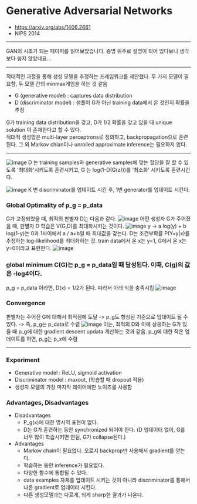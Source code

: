 # Generative Adversarial Networks
- https://arxiv.org/abs/1406.2661
- NIPS 2014
---
GAN의 시초가 되는 페이퍼를 읽어보았습니다. 증명 위주로 설명이 되어 있다보니 생각보다 쉽지 않았네요...

---
적대적인 과정을 통해 생성 모델을 추정하는 프레임워크를 제안했다.  두 가지 모델이 필요함, 두 모델 간의 minmax게임을 하는 것 같음
- G (generative model) : captures data distribution
- D (discriminator model) : 샘플이 G가 아닌 training data에서 온 것인지 확률을 추정

G가 training data distribution을 갖고, D가 1/2 확률을 갖고 있을 때 unique solution 이 존재한다고 할 수 있다.      
적대적 생성망은 multi-layer perceptrons로  정의하고, backpropagation으로 훈련된다. 그 외 Markov chian이나 unrolled approximate inference는 필요하지 않다. 

---
![image](https://user-images.githubusercontent.com/70581043/140609138-922ff5ae-6335-4ced-bf20-f260945bfbe5.png)
D 는 training samples와 generative samples에 맞는 할당을 잘 할 수 있도록 '최대화'시키도록 훈련시키고, G 는  log(1-D(G(z)))를 '최소화' 시키도록 훈련시킨다.

![image](https://user-images.githubusercontent.com/70581043/140609242-1a22bb07-b365-4582-bcc9-d8c796e399ff.png)
K 번 discriminator를 업데이트 시킨 후, 1번 generator를 업데이트 시킨다.

### Global Optimality of p_g = p_data
G가 고정되었을 때, 최적의 판별자 D는 다음과 같다.
![image](https://user-images.githubusercontent.com/70581043/140609963-bdcff1e6-87ed-4c76-825b-abfd836c3417.png)
어떤 생성자 G가 주어졌을 때, 판별자 D 학습은 V(G,D)를 최대화시키는 것이다.
![image](https://user-images.githubusercontent.com/70581043/140610013-58b33b28-1e3f-4617-886a-4f9fdcba6199.png)
y → a log(y) + b log(1-y)는 0과 1사이에서 a / a+b일 때 최대값을 갖는다. D는 조건부확률 P(Y=y|x)를 추정하는 log-likelihood를 최대화하는 것. train data에서 온 x는 y=1, G에서 온 x는 y=0이라고 표현한다.
![image](https://user-images.githubusercontent.com/70581043/140610170-4ffa52a8-d678-4d8d-a9c9-cfc287e38860.png)

### global minimum C(G)는 p_g = p_data일 때 달성된다. 이때, C(g)의 값은 -log4이다.
 p_g = p_data 이라면, D(x) = 1/2가 된다.  따라서 아래 식을 충족시킴
![image](https://user-images.githubusercontent.com/70581043/140610245-88778338-6a89-4560-9df2-2dbab6b91bae.png)

### Convergence
판별자는 주어진 G에 대해서 최적점에 도달 -> p_g도 향상된 기준으로 업데이트 될 수 있다. -> 즉, p_g는 p_data로 수렴
![image](https://user-images.githubusercontent.com/70581043/140610369-0c110a38-57d8-480c-96f7-cf407bae8dec.png)
이는, 최적의 D와 이에 상응하는 G가 있을 때 p_g에 대한 gradient descent updata 계산하는 것과 같음. p_g에 대한 작은 업데이트를 하면, p_g는 p_x에 수렴

---
### Experiment
- Generative model : ReLU, sigmoid activation
- Discriminator model : maxout, (학습할 때 dropout 적용)
- 생성자 모델의 가장 마지막 레이어에만 노이즈를 사용함


### Advantages, Disadvantages
- Disadvantages
   - P_g(x)에 대한 명시적 표현이 없다.
   - D는 G가 훈련하는 동안 synchronized 되어야 한다. (D 업데이터 없이, G를 너무 많이 학습시키면 안됨, G가 collapse된다.)
- Advantages
   - Markov chain이 필요없다. 오로지 backprop만 사용해서 gradient를 얻는다.
   - 학습하는 동안 inference가 필요없다. 
   - 다양한 함수에 통합될 수 있다.
   - data examples 자체를 업데이트 시키는 것이 아니라 discriminator를 통해서 나온 gradient로 업데이터 시킨다.
   - 다른 생성모델과는 다르게, 되게 sharp한 결과가 나온다.